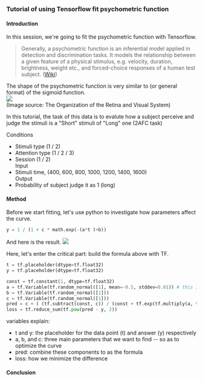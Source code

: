### Tutorial of using Tensorflow fit psychometric function

#### Introduction
In this session, we're going to fit the psychometric function with Tensorflow. <br>
> Generally, a psychometric function is an inferential model applied in detection and discrimination tasks. It models the relationship  between a given feature of a physical stimulus, e.g. velocity, duration, brightness, weight etc., and forced-choice responses of a human test subject. ([Wiki](https://en.wikipedia.org/wiki/Psychometric_function)) <br>
  
The shape of the psychometric function is very similar to (or general format) of the sigmoid function. <br>
![](https://www.ncbi.nlm.nih.gov/books/NBK11513/bin/psych1f13.jpg)  
(Image source: The Organization of the Retina and Visual System)

In this tutorial, the task of this data is to evalute how a subject perceive and judge the stimuli is a "Short" stimuli of "Long" one (2AFC task) <br>

Conditions <br>
- Stimuli type (1 / 2) <br>
- Attention type (1 / 2 / 3) <br>
- Session (1 / 2) <br>
Input <br>
- Stimuli time, (400, 600, 800, 1000, 1200, 1400, 1600) <br>
Output <br>
- Probability of subject judge it as 1 (long) <br>


#### Method
Before we start fitting, let's use python to investigate how parameters affect the curve.
```python
y = 1 / (1 + c * math.exp(-(a*t )+b))
```
And here is the result.
![](https://github.com/vashineyu/deep-learning-experiments/blob/master/TF_psychometric_fit/images/Standard_fomula.png)

Here, let's enter the critical part: build the formula above with TF.
```python
t = tf.placeholder(dtype=tf.float32)
y = tf.placeholder(dtype=tf.float32)

const = tf.constant(1, dtype=tf.float32)
a = tf.Variable(tf.random_normal([1], mean=-0.5, stddev=0.01)) # this is important, if a > 0, the curve will inverse
b = tf.Variable(tf.random_normal([1]))
c = tf.Variable(tf.random_normal([1]))
pred = c + ( (tf.subtract(const, c)) / (const + tf.exp(tf.multiply(a, tf.subtract(t,b))) ) )
loss = tf.reduce_sum(tf.pow(pred - y, 2))
```
variables explain:  
  - t and y: the placeholder for the data point (t) and answer (y) respectively  
  - a, b, and c: three main parameters that we want to find -- so as to optimize the curve  
  - pred: combine these components to as the formula  
  - loss: how we minimize the difference  

#### Conclusion
